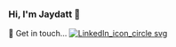 ### Hi, I'm Jaydatt 👋
💬 Get in touch...
[![LinkedIn_icon_circle svg](https://github.com/jaydattpatel/jaydattpatel/assets/124486498/0ece6de4-6add-44e9-84e7-5b2b25a39e1f)](https://www.linkedin.com/in/jaydattpatel/)


<!--
**jaydattpatel/jaydattpatel** is a ✨ _special_ ✨ repository because its `README.md` (this file) appears on your GitHub profile.

Here are some ideas to get you started:

- 🔭 I’m currently working on ...
- 🌱 I’m currently learning ...
- 👯 I’m looking to collaborate on ...
- 🤔 I’m looking for help with ...
- 💬 Ask me about ...
- 📫 How to reach me: ...
- 😄 Pronouns: ...
- ⚡ Fun fact: ...
-->
